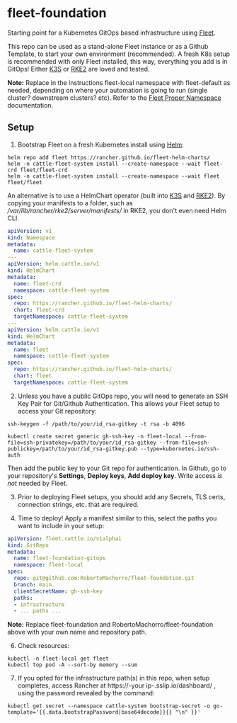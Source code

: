# fleet-foundation
Starting point for a Kubernetes GitOps based infrastructure using [Fleet](https://fleet.rancher.io).

This repo can be used as a stand-alone Fleet instance or as a Github Template, to start your own environment (recommended).
A fresh K8s setup is recommended with only Fleet installed, this way, everything you add is in GitOps!
Either [K3S](https://k3s.io) or [RKE2](https://rke2.io) are loved and tested.

**Note:** Replace in the instructions fleet-local namespace with fleet-default as needed, depending on where your automation is going to run (single cluster? downstream clusters? etc). Refer to the [Fleet Proper Namespace](https://fleet.rancher.io/gitrepo-add#proper-namespace) documentation.

## Setup

1. Bootstrap Fleet on a fresh Kubernetes install using [Helm](https://helm.sh):
```
helm repo add fleet https://rancher.github.io/fleet-helm-charts/
helm -n cattle-fleet-system install --create-namespace --wait fleet-crd fleet/fleet-crd
helm -n cattle-fleet-system install --create-namespace --wait fleet fleet/fleet
```

An alternative is to use a HelmChart operator (built into [K3S](https://k3s.io) and [RKE2](https://rke2.io)). By copying your manifests to a folder, such as */var/lib/rancher/rke2/server/manifests/* in RKE2, you don't even need Helm CLI. 

```yaml
apiVersion: v1
kind: Namespace
metadata:
  name: cattle-fleet-system
---
apiVersion: helm.cattle.io/v1
kind: HelmChart
metadata:
  name: fleet-crd
  namespace: cattle-fleet-system
spec:
  repo: https://rancher.github.io/fleet-helm-charts/
  chart: fleet-crd
  targetNamespace: cattle-fleet-system
---
apiVersion: helm.cattle.io/v1
kind: HelmChart
metadata:
  name: fleet
  namespace: cattle-fleet-system
spec:
  repo: https://rancher.github.io/fleet-helm-charts/
  chart: fleet
  targetNamespace: cattle-fleet-system
```

2. Unless you have a public GitOps repo, you will need to generate an SSH Key Pair for Git/Github Authentication. This allows your Fleet setup to access your Git repository:
```
ssh-keygen -f /path/to/your/id_rsa-gitkey -t rsa -b 4096
```
```
kubectl create secret generic gh-ssh-key -n fleet-local --from-file=ssh-privatekey=/path/to/your/id_rsa-gitkey --from-file=ssh-publickey=/path/to/your/id_rsa-gitkey.pub --type=kubernetes.io/ssh-auth
```

Then add the public key to your Git repo for authentication. In Github, go to your repository's **Settings**, **Deploy keys**, **Add deploy key**. Write access *is not* needed by Fleet.

3. Prior to deploying Fleet setups, you should add any Secrets, TLS certs, connection strings, etc. that are required.

4. Time to deploy! Apply a manifest similar to this, select the paths you want to include in your setup:
```yaml
apiVersion: fleet.cattle.io/v1alpha1
kind: GitRepo
metadata:
  name: fleet-foundation-gitops
  namespace: fleet-local
spec:
  repo: git@github.com:RobertoMachorro/fleet-foundation.git
  branch: main
  clientSecretName: gh-ssh-key
  paths:
  - infrastructure
  - ... paths ...
```

**Note:** Replace fleet-foundation and RobertoMachorro/fleet-foundation above with your own name and repository path.

6. Check resources:
```
kubectl -n fleet-local get fleet
kubectl top pod -A --sort-by memory --sum
```

7. If you opted for the infrastructure path(s) in this repo, when setup completes, access Rancher at https://-your ip-.sslip.io/dashboard/ , using the password revealed by the command:
```
kubectl get secret --namespace cattle-system bootstrap-secret -o go-template='{{.data.bootstrapPassword|base64decode}}{{ "\n" }}'
```
